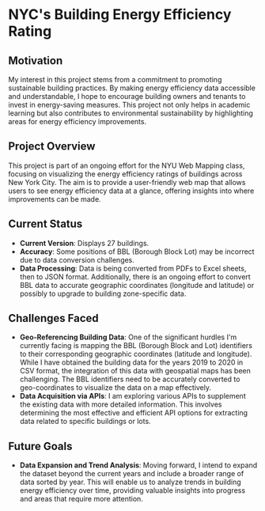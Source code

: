 # NYC's Building Energy Efficiency Rating

## Motivation
My interest in this project stems from a commitment to promoting sustainable building practices. By making energy efficiency data accessible and understandable, I hope to encourage building owners and tenants to invest in energy-saving measures. This project not only helps in academic learning but also contributes to environmental sustainability by highlighting areas for energy efficiency improvements.

## Project Overview
This project is part of an ongoing effort for the NYU Web Mapping class, focusing on visualizing the energy efficiency ratings of buildings across New York City. The aim is to provide a user-friendly web map that allows users to see energy efficiency data at a glance, offering insights into where improvements can be made.

## Current Status
- **Current Version**: Displays 27 buildings.
- **Accuracy**: Some positions of BBL (Borough Block Lot) may be incorrect due to data conversion challenges.
- **Data Processing**: Data is being converted from PDFs to Excel sheets, then to JSON format. Additionally, there is an ongoing effort to convert BBL data to accurate geographic coordinates (longitude and latitude) or possibly to upgrade to building zone-specific data.

## Challenges Faced
- **Geo-Referencing Building Data**: One of the significant hurdles I'm currently facing is mapping the BBL (Borough Block and Lot) identifiers to their corresponding geographic coordinates (latitude and longitude). While I have obtained the building data for the years 2019 to 2020 in CSV format, the integration of this data with geospatial maps has been challenging. The BBL identifiers need to be accurately converted to geo-coordinates to visualize the data on a map effectively.
- **Data Acquisition via APIs**: I am exploring various APIs to supplement the existing data with more detailed information. This involves determining the most effective and efficient API options for extracting data related to specific buildings or lots.

## Future Goals
- **Data Expansion and Trend Analysis**: Moving forward, I intend to expand the dataset beyond the current years and include a broader range of data sorted by year. This will enable us to analyze trends in building energy efficiency over time, providing valuable insights into progress and areas that require more attention.

